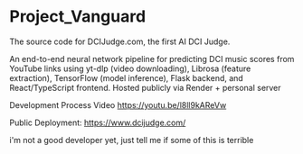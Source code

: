 # Project_Vanguard
The source code for DCIJudge.com, the first AI DCI Judge.

An end-to-end neural network pipeline for predicting DCI music scores from
YouTube links using yt-dlp (video downloading), Librosa (feature extraction),
TensorFlow (model inference), Flask backend, and React/TypeScript frontend. Hosted publicly via
Render + personal server

Development Process Video
https://youtu.be/l8ll9kAReVw 

Public Deployment: 
https://www.dcijudge.com/

i'm not a good developer yet, just tell me if some of this is terrible
